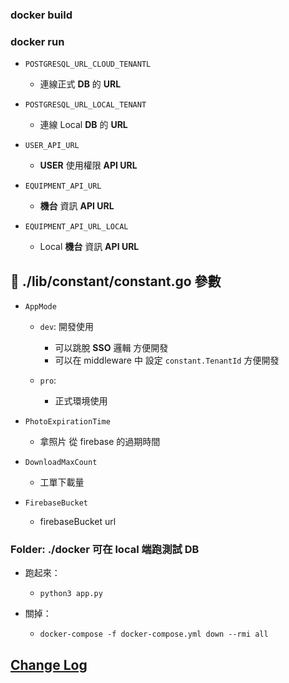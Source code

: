 ### docker build 
### docker run 

- `POSTGRESQL_URL_CLOUD_TENANTL`

  - 連線正式 **DB** 的 **URL**

- `POSTGRESQL_URL_LOCAL_TENANT`

  - 連線 Local **DB** 的 **URL**

- `USER_API_URL`

  - **USER** 使用權限 **API URL**

- `EQUIPMENT_API_URL`

  - **機台** 資訊 **API URL**

- `EQUIPMENT_API_URL_LOCAL`

  - Local **機台** 資訊 **API URL**
  
## 🎻 ./lib/constant/constant.go 參數

- `AppMode`

  - `dev`: 開發使用

    - 可以跳脫 **SSO** 邏輯 方便開發
    - 可以在 middleware 中 設定 `constant.TenantId` 方便開發

  - `pro`:

    - 正式環境使用
    
- `PhotoExpirationTime`
   - 拿照片 從 firebase 的過期時間

- `DownloadMaxCount`
   - 工單下載量

- `FirebaseBucket`
   - firebaseBucket url

### Folder: ./docker 可在 local 端跑測試 DB

- 跑起來：

   - `python3 app.py`

- 關掉：

   - `docker-compose -f docker-compose.yml down --rmi all`

## [Change Log](CHANGELOG.md)

